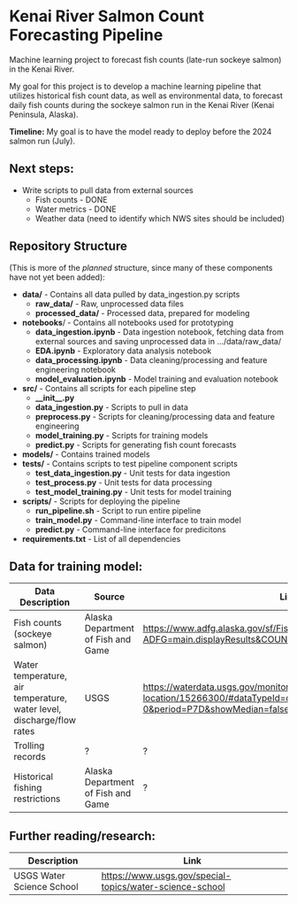 # Kenai River Salmon Count Forecasting Pipeline
Machine learning project to forecast fish counts (late-run sockeye salmon) in the Kenai River.

My goal for this project is to develop a machine learning pipeline that utilizes historical fish count data, as well as environmental data, to forecast daily fish counts during the sockeye salmon run in the Kenai River (Kenai Peninsula, Alaska).

**Timeline:** My goal is to have the model ready to deploy before the 2024 salmon run (July).

## Next steps:
- Write scripts to pull data from external sources
  - Fish counts - DONE
  - Water metrics - DONE
  - Weather data (need to identify which NWS sites should be included)

## Repository Structure
(This is more of the _planned_ structure, since many of these components have not yet been added):
- **data/** - Contains all data pulled by data_ingestion.py scripts
  - **raw_data/** - Raw, unprocessed data files
  - **processed_data/** - Processed data, prepared for modeling
- **notebooks**/ - Contains all notebooks used for prototyping
  - **data_ingestion.ipynb** - Data ingestion notebook, fetching data from external sources and saving unprocessed data in .../data/raw_data/
  - **EDA.ipynb** - Exploratory data analysis notebook
  - **data_processing.ipynb** - Data cleaning/processing and feature engineering notebook
  - **model_evaluation.ipynb** - Model training and evaluation notebook
- **src/** - Contains all scripts for each pipeline step
  - **\_\_init\_\_.py**
  - **data_ingestion.py** - Scripts to pull in data
  - **preprocess.py** - Scripts for cleaning/processing data and feature engineering
  - **model_training.py** - Scripts for training models
  - **predict.py** - Scripts for generating fish count forecasts
- **models/** - Contains trained models
- **tests/** - Contains scripts to test pipeline component scripts
  - **test_data_ingestion.py** - Unit tests for data ingestion
  - **test_process.py** - Unit tests for data processing
  - **test_model_training.py** - Unit tests for model training
- **scripts/** - Scripts for deploying the pipeline
  - **run_pipeline.sh** - Script to run entire pipeline
  - **train_model.py** - Command-line interface to train model
  - **predict.py** - Command-line interface for predicitons
- **requirements.txt** - List of all dependencies

## Data for training model:
|Data Description|Source|Link|Frequency|
|----|------|----|---------|
|Fish counts (sockeye salmon)|Alaska Department of Fish and Game|https://www.adfg.alaska.gov/sf/FishCounts/index.cfm?ADFG=main.displayResults&COUNTLOCATIONID=40&SpeciesID=420|Daily|
|Water temperature, air temperature, water level, discharge/flow rates|USGS|https://waterdata.usgs.gov/monitoring-location/15266300/#dataTypeId=continuous-00065-0&period=P7D&showMedian=false| Daily(?)|
|Trolling records|?|?|?|
|Historical fishing restrictions|Alaska Department of Fish and Game|?|?|

## Further reading/research:
|Description|Link|
|-----------|----|
|USGS Water Science School|https://www.usgs.gov/special-topics/water-science-school|
